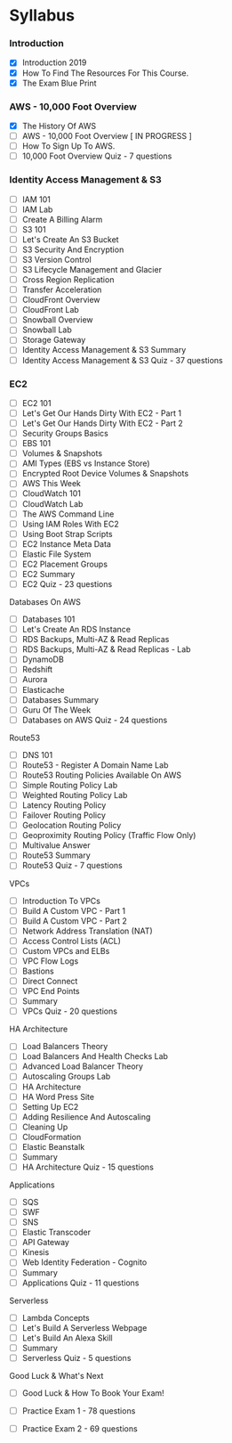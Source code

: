 # Syllabus

### Introduction
- [x] Introduction 2019
- [x] How To Find The Resources For This Course.
- [x] The Exam Blue Print

### AWS - 10,000 Foot Overview
- [x] The History Of AWS
- [ ] AWS - 10,000 Foot Overview [ IN PROGRESS ]
- [ ] How To Sign Up To AWS.
- [ ] 10,000 Foot Overview Quiz - 7 questions

### Identity Access Management & S3
- [ ] IAM 101
- [ ] IAM Lab
- [ ] Create A Billing Alarm
- [ ] S3 101
- [ ] Let's Create An S3 Bucket
- [ ] S3 Security And Encryption
- [ ] S3 Version Control
- [ ] S3 Lifecycle Management and Glacier
- [ ] Cross Region Replication
- [ ] Transfer Acceleration
- [ ] CloudFront Overview
- [ ] CloudFront Lab
- [ ] Snowball Overview
- [ ] Snowball Lab
- [ ] Storage Gateway
- [ ] Identity Access Management & S3 Summary
- [ ] Identity Access Management & S3 Quiz - 37 questions

### EC2
- [ ] EC2 101
- [ ] Let's Get Our Hands Dirty With EC2 - Part 1
- [ ] Let's Get Our Hands Dirty With EC2 - Part 2
- [ ] Security Groups Basics
- [ ] EBS 101
- [ ] Volumes & Snapshots
- [ ] AMI Types (EBS vs Instance Store)
- [ ] Encrypted Root Device Volumes & Snapshots
- [ ] AWS This Week
- [ ] CloudWatch 101
- [ ] CloudWatch Lab
- [ ] The AWS Command Line
- [ ] Using IAM Roles With EC2
- [ ] Using Boot Strap Scripts
- [ ] EC2 Instance Meta Data
- [ ] Elastic File System
- [ ] EC2 Placement Groups
- [ ] EC2 Summary
- [ ] EC2 Quiz - 23 questions

Databases On AWS
- [ ] Databases 101
- [ ] Let's Create An RDS Instance
- [ ] RDS Backups, Multi-AZ & Read Replicas
- [ ] RDS Backups, Multi-AZ & Read Replicas - Lab
- [ ] DynamoDB
- [ ] Redshift
- [ ] Aurora
- [ ] Elasticache
- [ ] Databases Summary
- [ ] Guru Of The Week
- [ ] Databases on AWS Quiz - 24 questions

Route53
- [ ] DNS 101
- [ ] Route53 - Register A Domain Name Lab
- [ ] Route53 Routing Policies Available On AWS
- [ ] Simple Routing Policy Lab
- [ ] Weighted Routing Policy Lab
- [ ] Latency Routing Policy
- [ ] Failover Routing Policy
- [ ] Geolocation Routing Policy
- [ ] Geoproximity Routing Policy (Traffic Flow Only)
- [ ] Multivalue Answer
- [ ] Route53 Summary
- [ ] Route53 Quiz - 7 questions

VPCs
- [ ] Introduction To VPCs
- [ ] Build A Custom VPC - Part 1
- [ ] Build A Custom VPC - Part 2
- [ ] Network Address Translation (NAT)
- [ ] Access Control Lists (ACL)
- [ ] Custom VPCs and ELBs
- [ ] VPC Flow Logs
- [ ] Bastions
- [ ] Direct Connect
- [ ] VPC End Points
- [ ] Summary
- [ ] VPCs Quiz - 20 questions

HA Architecture
- [ ] Load Balancers Theory
- [ ] Load Balancers And Health Checks Lab
- [ ] Advanced Load Balancer Theory
- [ ] Autoscaling Groups Lab
- [ ] HA Architecture
- [ ] HA Word Press Site
- [ ] Setting Up EC2
- [ ] Adding Resilience And Autoscaling
- [ ] Cleaning Up
- [ ] CloudFormation
- [ ] Elastic Beanstalk
- [ ] Summary
- [ ] HA Architecture Quiz - 15 questions

Applications
- [ ] SQS
- [ ] SWF
- [ ] SNS
- [ ] Elastic Transcoder
- [ ] API Gateway
- [ ] Kinesis
- [ ] Web Identity Federation - Cognito
- [ ] Summary
- [ ] Applications Quiz - 11 questions

Serverless
- [ ] Lambda Concepts
- [ ] Let's Build A Serverless Webpage
- [ ] Let's Build An Alexa Skill
- [ ] Summary
- [ ] Serverless Quiz - 5 questions

Good Luck & What's Next
- [ ] Good Luck & How To Book Your Exam!
- [ ] Practice Exam 1 - 78 questions
- [ ] Practice Exam 2 - 69 questions






